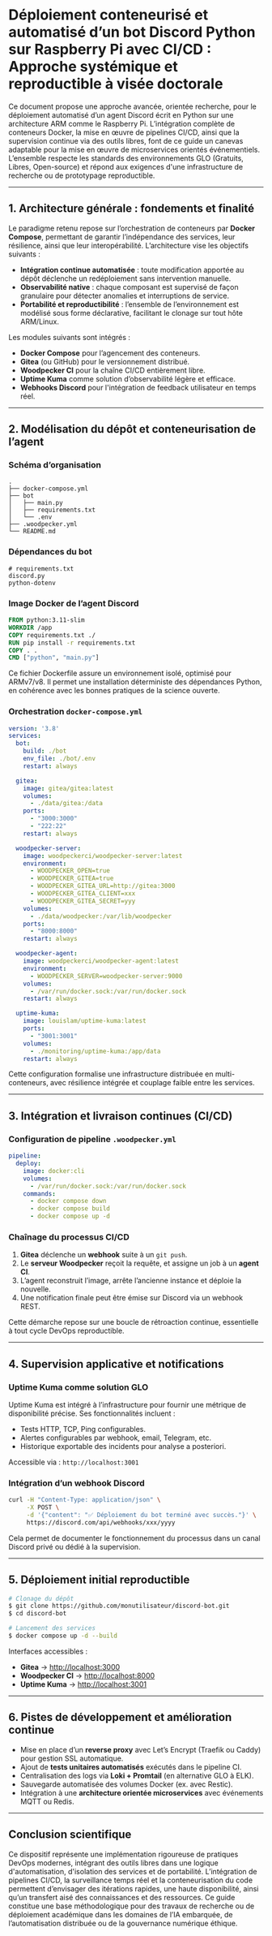 # Déploiement conteneurisé et automatisé d’un bot Discord Python sur Raspberry Pi avec CI/CD : Approche systémique et reproductible à visée doctorale

Ce document propose une approche avancée, orientée recherche, pour le déploiement automatisé d’un agent Discord écrit en Python sur une architecture ARM comme le Raspberry Pi. L’intégration complète de conteneurs Docker, la mise en œuvre de pipelines CI/CD, ainsi que la supervision continue via des outils libres, font de ce guide un canevas adaptable pour la mise en œuvre de microservices orientés événementiels. L’ensemble respecte les standards des environnements GLO (Gratuits, Libres, Open-source) et répond aux exigences d'une infrastructure de recherche ou de prototypage reproductible.

---

## 1. Architecture générale : fondements et finalité

Le paradigme retenu repose sur l’orchestration de conteneurs par **Docker Compose**, permettant de garantir l’indépendance des services, leur résilience, ainsi que leur interopérabilité. L’architecture vise les objectifs suivants :

- **Intégration continue automatisée** : toute modification apportée au dépôt déclenche un redéploiement sans intervention manuelle.
- **Observabilité native** : chaque composant est supervisé de façon granulaire pour détecter anomalies et interruptions de service.
- **Portabilité et reproductibilité** : l’ensemble de l’environnement est modélisé sous forme déclarative, facilitant le clonage sur tout hôte ARM/Linux.

Les modules suivants sont intégrés :

- **Docker Compose** pour l’agencement des conteneurs.
- **Gitea** (ou GitHub) pour le versionnement distribué.
- **Woodpecker CI** pour la chaîne CI/CD entièrement libre.
- **Uptime Kuma** comme solution d’observabilité légère et efficace.
- **Webhooks Discord** pour l'intégration de feedback utilisateur en temps réel.

---

## 2. Modélisation du dépôt et conteneurisation de l’agent

### Schéma d’organisation

```
.
├── docker-compose.yml
├── bot
│   ├── main.py
│   ├── requirements.txt
│   └── .env
├── .woodpecker.yml
└── README.md
```

### Dépendances du bot

```text
# requirements.txt
discord.py
python-dotenv
```

### Image Docker de l’agent Discord

```Dockerfile
FROM python:3.11-slim
WORKDIR /app
COPY requirements.txt ./
RUN pip install -r requirements.txt
COPY . .
CMD ["python", "main.py"]
```

Ce fichier Dockerfile assure un environnement isolé, optimisé pour ARMv7/v8. Il permet une installation déterministe des dépendances Python, en cohérence avec les bonnes pratiques de la science ouverte.

### Orchestration `docker-compose.yml`

```yaml
version: '3.8'
services:
  bot:
    build: ./bot
    env_file: ./bot/.env
    restart: always

  gitea:
    image: gitea/gitea:latest
    volumes:
      - ./data/gitea:/data
    ports:
      - "3000:3000"
      - "222:22"
    restart: always

  woodpecker-server:
    image: woodpeckerci/woodpecker-server:latest
    environment:
      - WOODPECKER_OPEN=true
      - WOODPECKER_GITEA=true
      - WOODPECKER_GITEA_URL=http://gitea:3000
      - WOODPECKER_GITEA_CLIENT=xxx
      - WOODPECKER_GITEA_SECRET=yyy
    volumes:
      - ./data/woodpecker:/var/lib/woodpecker
    ports:
      - "8000:8000"
    restart: always

  woodpecker-agent:
    image: woodpeckerci/woodpecker-agent:latest
    environment:
      - WOODPECKER_SERVER=woodpecker-server:9000
    volumes:
      - /var/run/docker.sock:/var/run/docker.sock
    restart: always

  uptime-kuma:
    image: louislam/uptime-kuma:latest
    ports:
      - "3001:3001"
    volumes:
      - ./monitoring/uptime-kuma:/app/data
    restart: always
```

Cette configuration formalise une infrastructure distribuée en multi-conteneurs, avec résilience intégrée et couplage faible entre les services.

---

## 3. Intégration et livraison continues (CI/CD)

### Configuration de pipeline `.woodpecker.yml`

```yaml
pipeline:
  deploy:
    image: docker:cli
    volumes:
      - /var/run/docker.sock:/var/run/docker.sock
    commands:
      - docker compose down
      - docker compose build
      - docker compose up -d
```

### Chaînage du processus CI/CD

1. **Gitea** déclenche un **webhook** suite à un `git push`.
2. Le **serveur Woodpecker** reçoit la requête, et assigne un job à un **agent CI**.
3. L’agent reconstruit l’image, arrête l’ancienne instance et déploie la nouvelle.
4. Une notification finale peut être émise sur Discord via un webhook REST.

Cette démarche repose sur une boucle de rétroaction continue, essentielle à tout cycle DevOps reproductible.

---

## 4. Supervision applicative et notifications

### Uptime Kuma comme solution GLO

Uptime Kuma est intégré à l’infrastructure pour fournir une métrique de disponibilité précise. Ses fonctionnalités incluent :

- Tests HTTP, TCP, Ping configurables.
- Alertes configurables par webhook, email, Telegram, etc.
- Historique exportable des incidents pour analyse a posteriori.

Accessible via : `http://localhost:3001`

### Intégration d’un webhook Discord

```bash
curl -H "Content-Type: application/json" \
     -X POST \
     -d '{"content": "✅ Déploiement du bot terminé avec succès."}' \
     https://discord.com/api/webhooks/xxx/yyyy
```

Cela permet de documenter le fonctionnement du processus dans un canal Discord privé ou dédié à la supervision.

---

## 5. Déploiement initial reproductible

```bash
# Clonage du dépôt
$ git clone https://github.com/monutilisateur/discord-bot.git
$ cd discord-bot

# Lancement des services
$ docker compose up -d --build
```

Interfaces accessibles :

- **Gitea** → [http://localhost:3000](http://localhost:3000)
- **Woodpecker CI** → [http://localhost:8000](http://localhost:8000)
- **Uptime Kuma** → [http://localhost:3001](http://localhost:3001)

---

## 6. Pistes de développement et amélioration continue

- Mise en place d’un **reverse proxy** avec Let’s Encrypt (Traefik ou Caddy) pour gestion SSL automatique.
- Ajout de **tests unitaires automatisés** exécutés dans le pipeline CI.
- Centralisation des logs via **Loki + Promtail** (en alternative GLO à ELK).
- Sauvegarde automatisée des volumes Docker (ex. avec Restic).
- Intégration à une **architecture orientée microservices** avec événements MQTT ou Redis.

---

## Conclusion scientifique

Ce dispositif représente une implémentation rigoureuse de pratiques DevOps modernes, intégrant des outils libres dans une logique d'automatisation, d'isolation des services et de portabilité. L’intégration de pipelines CI/CD, la surveillance temps réel et la conteneurisation du code permettent d’envisager des itérations rapides, une haute disponibilité, ainsi qu’un transfert aisé des connaissances et des ressources. Ce guide constitue une base méthodologique pour des travaux de recherche ou de déploiement académique dans les domaines de l’IA embarquée, de l’automatisation distribuée ou de la gouvernance numérique éthique.

